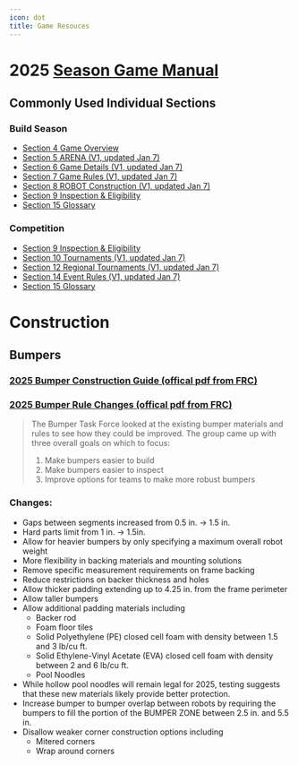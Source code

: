 ```yaml
---
icon: dot
title: Game Resouces
---
```

# 2025 [Season Game Manual](https://firstfrc.blob.core.windows.net/frc2025/Manual/2025GameManual.pdf)
## Commonly Used Individual Sections
### Build Season
- [Section 4 Game Overview](https://firstfrc.blob.core.windows.net/frc2025/Manual/Sections/2025GameManual-04GameOverview.pdf)
- [Section 5 ARENA (V1, updated Jan 7)](https://firstfrc.blob.core.windows.net/frc2025/Manual/Sections/2025GameManual-05ARENA.pdf)
- [Section 6 Game Details (V1, updated Jan 7)](https://firstfrc.blob.core.windows.net/frc2025/Manual/Sections/2025GameManual-06GameDetails.pdf)
- [Section 7 Game Rules (V1, updated Jan 7)](https://firstfrc.blob.core.windows.net/frc2025/Manual/Sections/2025GameManual-07GameRules.pdf)
- [Section 8 ROBOT Construction (V1, updated Jan 7)](https://firstfrc.blob.core.windows.net/frc2025/Manual/Sections/2025GameManual-08ROBOTConstruction.pdf)
- [Section 9 Inspection & Eligibility](https://firstfrc.blob.core.windows.net/frc2025/Manual/Sections/2025GameManual-09InspectionEligibility.pdf)
- [Section 15 Glossary
](https://firstfrc.blob.core.windows.net/frc2025/Manual/Sections/2025GameManual-15Glossary.pdf)

### Competition
- [Section 9 Inspection & Eligibility](https://firstfrc.blob.core.windows.net/frc2025/Manual/Sections/2025GameManual-09InspectionEligibility.pdf)
- [Section 10 Tournaments (V1, updated Jan 7)
](https://firstfrc.blob.core.windows.net/frc2025/Manual/Sections/2025GameManual-10Tournaments.pdf)
- [Section 12 Regional Tournaments (V1, updated Jan 7)
](https://firstfrc.blob.core.windows.net/frc2025/Manual/Sections/2025GameManual-12RegionalTournaments.pdf)
- [Section 14 Event Rules (V1, updated Jan 7)
](https://firstfrc.blob.core.windows.net/frc2025/Manual/Sections/2025GameManual-14EventRules.pdf)
- [Section 15 Glossary
](https://firstfrc.blob.core.windows.net/frc2025/Manual/Sections/2025GameManual-15Glossary.pdf)

# Construction

## Bumpers
### [2025 Bumper Construction Guide (offical pdf from FRC)](https://www.firstinspires.org/sites/default/files/uploads/resource_library/frc/technical-resources/frc_bumperguide.pdf)
### [2025 Bumper Rule Changes (offical pdf from FRC)](https://www.firstinspires.org/sites/default/files/uploads/resource_library/frc/game-and-season-info/2025-Bumper-Rule-Changes.pdf)
> The Bumper Task Force looked at the existing bumper materials and rules to see how
> they could be improved. The group came up with three overall goals on which to focus:
> 1. Make bumpers easier to build
> 2. Make bumpers easier to inspect
> 3. Improve options for teams to make more robust bumpers

### Changes:
- Gaps between segments increased from 0.5 in. → 1.5 in.
- Hard parts limit from 1 in. → 1.5in.
- Allow for heavier bumpers by only specifying a maximum overall robot weight
- More flexibility in backing materials and mounting solutions
- Remove specific measurement requirements on frame backing
- Reduce restrictions on backer thickness and holes
- Allow thicker padding extending up to 4.25 in. from the frame perimeter
- Allow taller bumpers
- Allow additional padding materials including
    - Backer rod
    - Foam floor tiles
    - Solid Polyethylene (PE) closed cell foam with density between 1.5 and 3
lb/cu ft.
    - Solid Ethylene-Vinyl Acetate (EVA) closed cell foam with density between
2 and 6 lb/cu ft.
    - Pool Noodles
- While hollow pool noodles will remain legal for 2025, testing
suggests that these new materials likely provide better protection.
- Increase bumper to bumper overlap between robots by requiring the bumpers to
fill the portion of the BUMPER ZONE between 2.5 in. and 5.5 in.
- Disallow weaker corner construction options including
    - Mitered corners
    - Wrap around corners
